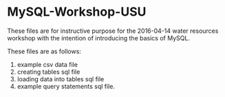 # MySQL-Workshop-USU
These files are for instructive purpose for the 2016-04-14 water resources workshop with the intention of introducing the basics of MySQL. 

These files are as follows: 
  1) example csv data file
  2) creating tables sql file
  3) loading data into tables sql file
  4) example query statements sql file.
